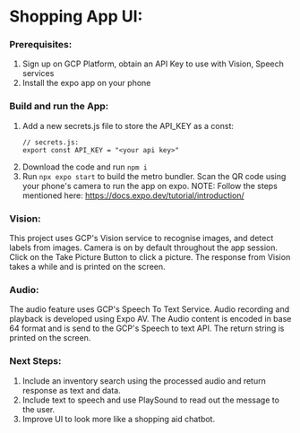 # Shopping App UI:

### Prerequisites:
1. Sign up on GCP Platform, obtain an API Key to use with Vision, Speech services
2. Install the expo app on your phone

### Build and run the App:
1. Add a new secrets.js file to store the API_KEY as a const:
    ```
    // secrets.js:
    export const API_KEY = "<your api key>"
    ```
2. Download the code and run `npm i`
3. Run `npx expo start` to build the metro bundler. Scan the QR code using your phone's camera to run the app on expo.
NOTE: Follow the steps mentioned here: https://docs.expo.dev/tutorial/introduction/

### Vision:
This project uses GCP's Vision service to recognise images, and detect labels from images.
Camera is on by default throughout the app session. Click on the Take Picture Button to click a picture. The response from Vision takes a while and is printed on the screen.

### Audio:
The audio feature uses GCP's Speech To Text Service. Audio recording and playback is developed using Expo AV. The Audio content is encoded in base 64 format and is send to the GCP's Speech to text API. The return string is printed on the screen.

### Next Steps:
1. Include an inventory search using the processed audio and return response as text and data.
2. Include text to speech and use PlaySound to read out the message to the user.
3. Improve UI to look more like a shopping aid chatbot.